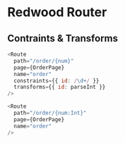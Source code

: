 # Redwood Router

## Contraints & Transforms

```js
<Route
  path="/order/{num}"
  page={OrderPage}
  name="order"
  constraints={{ id: /\d+/ }}
  transforms={{ id: parseInt }}
/>

<Route
  path="/order/{num:Int}"
  page={OrderPage}
  name="order"
/>
```
